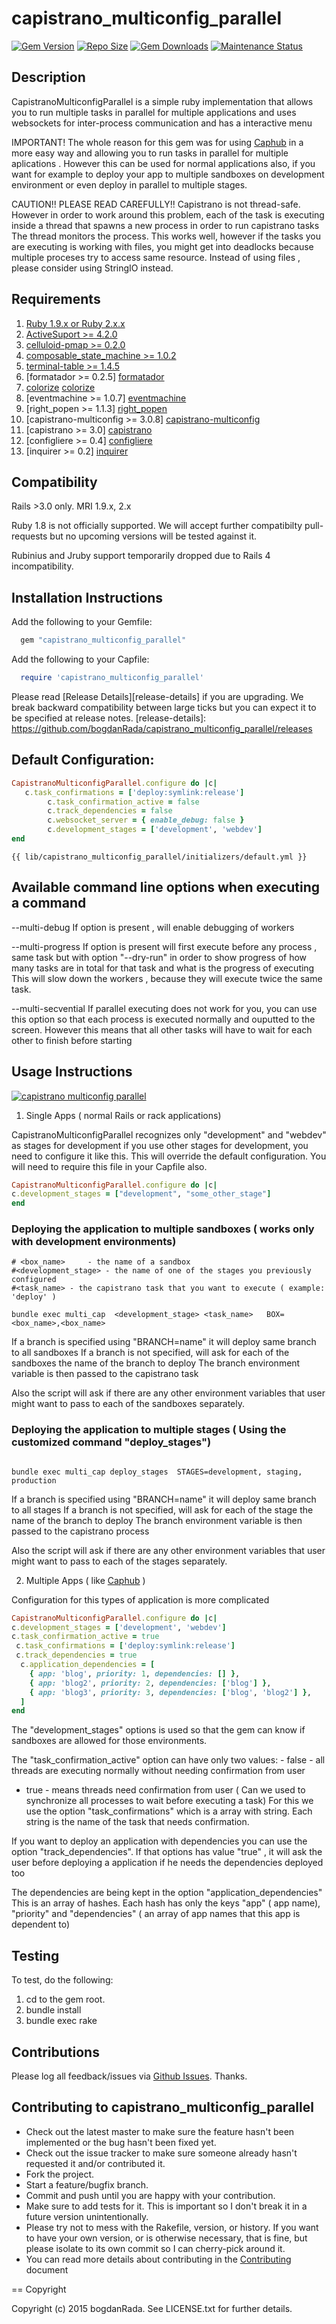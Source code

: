 capistrano_multiconfig_parallel
==================

[![Gem Version](https://badge.fury.io/rb/capistrano_multiconfig_parallel.svg)](http://badge.fury.io/rb/capistrano_multiconfig_parallel)
[![Repo Size](https://reposs.herokuapp.com/?path=bogdanRada/capistrano_multiconfig_parallel)](https://github.com/bogdanRada/capistrano_multiconfig_parallel)
[![Gem Downloads](https://ruby-gem-downloads-badge.herokuapp.com/capistrano_multiconfig_parallel?type=total&style=dynamic)](https://github.com/bogdanRada/capistrano_multiconfig_parallel)
[![Maintenance Status](http://stillmaintained.com/bogdanRada/capistrano_multiconfig_parallel.png)](https://github.com/bogdanRada/capistrano_multiconfig_parallel)

Description
--------
CapistranoMulticonfigParallel is a simple ruby implementation that allows you to run multiple tasks in parallel for multiple applications and uses websockets for inter-process communication and has a interactive menu

IMPORTANT!  The whole reason for this gem was for using [Caphub][caphub]  in a more easy way and allowing you to run tasks in parallel for multiple aplications . 
However this can be used for normal applications also, if you want for example to deploy your app to multiple sandboxes on development environment
or even deploy in parallel to multiple stages.

CAUTION!! PLEASE READ CAREFULLY!! Capistrano is not thread-safe. However in order to work around this problem, each of the task is executing inside a thread that spawns a new process in order to run capistrano tasks
The thread monitors the process. This works well, however if the tasks you are executing is working with files, you might get into deadlocks because multiple proceses try to access same resource.
Instead of using files , please consider using StringIO instead. 

[caphub]: https://github.com/railsware/caphub

Requirements
--------
1.  [Ruby 1.9.x or Ruby 2.x.x][ruby]
2. [ActiveSuport >= 4.2.0][activesupport]
3. [celluloid-pmap >= 0.2.0][celluloid_pmap]
5. [composable_state_machine >= 1.0.2][composable_state_machine]
6. [terminal-table >= 1.4.5][terminal_table]
7. [formatador >= 0.2.5] [formatador]
8. [colorize] [colorize]
9. [eventmachine >= 1.0.7] [eventmachine]
10. [right_popen >= 1.1.3] [right_popen]
11. [capistrano-multiconfig >= 3.0.8] [capistrano-multiconfig]
12. [capistrano >= 3.0] [capistrano]
13. [configliere >= 0.4] [configliere]
14.  [inquirer >= 0.2] [inquirer]

[ruby]: http://www.ruby-lang.org
[activesupport]:https://rubygems.org/gems/activesupport
[capistrano_multiconfig_parallel]:https://github.com/bogdanRada/capistrano_multiconfig_parallel
[celluloid_pmap]:https://github.com/jwo/celluloid-pmap
[composable_state_machine]: https://github.com/swoop-inc/composable_state_machine
[terminal_table]: https://github.com/tj/terminal-table
[formatador]: https://github.com/geemus/formatador
[colorize]: https://github.com/fazibear/colorize
[eventmachine]: https://github.com/eventmachine/eventmachine
[right_popen]: https://github.com/rightscale/right_popen
[capistrano-multiconfig]: https://github.com/railsware/capistrano-multiconfig
[capistrano]: https://github.com/capistrano/capistrano/
[configliere]: https://github.com/infochimps-platform/configliere
[inquirer]: https://github.com/arlimus/inquirer.rb

Compatibility
--------

Rails >3.0 only. MRI 1.9.x, 2.x

Ruby 1.8 is not officially supported. We will accept further compatibilty pull-requests but no upcoming versions will be tested against it.

Rubinius and Jruby  support temporarily dropped due to Rails 4 incompatibility.

Installation Instructions
--------

Add the following to your Gemfile:
  
```ruby
  gem "capistrano_multiconfig_parallel"
```


Add the following to your Capfile:
  
```ruby
  require 'capistrano_multiconfig_parallel'
```

Please read  [Release Details][release-details] if you are upgrading. We break backward compatibility between large ticks but you can expect it to be specified at release notes.
[release-details]: https://github.com/bogdanRada/capistrano_multiconfig_parallel/releases

Default Configuration:
--------

```ruby
CapistranoMulticonfigParallel.configure do |c|
   c.task_confirmations = ['deploy:symlink:release']
        c.task_confirmation_active = false
        c.track_dependencies = false
        c.websocket_server = { enable_debug: false }
        c.development_stages = ['development', 'webdev']
end
```
```
{{ lib/capistrano_multiconfig_parallel/initializers/default.yml }}
```
 Available command line  options when executing a command
--------

--multi-debug
   If option is present , will enable debugging of workers

--multi-progress
  If option is present will first execute before any process , same task but with option "--dry-run" in order to show progress of how many tasks are in total for that task and what is the progress of executing
 This will slow down the workers , because they will execute twice the same task.

--multi-secvential
  If parallel executing does not work for you, you can use this option so that each process is executed normally and ouputted to the screen.
  However this means that all other tasks will have to wait for each other to finish before starting 


Usage Instructions
--------

[![capistrano multiconfig parallel ](img/parallel_demo.png)](#features)

1. Single Apps ( normal Rails or rack applications) 
    
CapistranoMulticonfigParallel recognizes only "development" and "webdev" as stages for development
if you use other stages for development, you need to configure it like this. This will override the default configuration.
You will need to require this file in your Capfile also.

```ruby
CapistranoMulticonfigParallel.configure do |c|
c.development_stages = ["development", "some_other_stage"]
end
```
### Deploying the application  to multiple sandboxes ( works only with development environments)

```shell
# <box_name>     - the name of a sandbox
#<development_stage> - the name of one of the stages you previously configured
#<task_name> - the capistrano task that you want to execute ( example: 'deploy' )

bundle exec multi_cap  <development_stage> <task_name>   BOX=<box_name>,<box_name> 

```

If a branch is specified using "BRANCH=name" it will deploy same branch to all sandboxes
If a branch is not specified, will ask for each of the sandboxes the name of the branch to deploy
The branch environment variable is then passed to the capistrano task

Also the script will ask if there are any other environment variables that user might want to pass to each of the sandboxes separately.

### Deploying the application  to multiple stages  ( Using the customized command "deploy_stages")
  

```shell

bundle exec multi_cap deploy_stages  STAGES=development, staging, production
```

If a branch is specified using "BRANCH=name" it will deploy same branch to all stages
If a branch is not specified, will ask for each of the stage the name of the branch to deploy
The branch environment variable is then passed to the capistrano process

Also the script will ask if there are any other environment variables that user might want to pass to each of the stages separately.



2. Multiple Apps ( like [Caphub][caphub]  ) 


Configuration for this types of application is more complicated

```ruby
CapistranoMulticonfigParallel.configure do |c|
c.development_stages = ['development', 'webdev']  
c.task_confirmation_active = true
 c.task_confirmations = ['deploy:symlink:release'] 
 c.track_dependencies = true
  c.application_dependencies = [
    { app: 'blog', priority: 1, dependencies: [] },
    { app: 'blog2', priority: 2, dependencies: ['blog'] },
    { app: 'blog3', priority: 3, dependencies: ['blog', 'blog2'] },
  ]
end
```

The "development_stages" options is used so that the gem can know if sandboxes are allowed for those environments.

The "task_confirmation_active" option can have only two values:
    - false  - all threads are executing normally without needing confirmation from user
   - true - means threads need confirmation from user ( Can we used to synchronize all processes to wait before executing a task) 
             For this we use the option "task_confirmations" which is a array with string. 
              Each string is  the name of the task that needs confirmation.


If you want to deploy an application with dependencies you can use   the option "track_dependencies".
If that options has value "true" , it will ask the user before deploying a application if he needs the dependencies deployed too

The dependencies are being kept in the option "application_dependencies"
This is an array of hashes. Each hash has only the keys "app" ( app name), "priority" and "dependencies" ( an array of app names that this app is dependent to)

 

 Testing
--------

To test, do the following:

1. cd to the gem root.
2. bundle install
3. bundle exec rake

Contributions
--------

Please log all feedback/issues via [Github Issues][issues].  Thanks.

[issues]: http://github.com/bogdanRada/capistrano_multiconfig_parallel/issues

Contributing to capistrano_multiconfig_parallel
--------

* Check out the latest master to make sure the feature hasn't been implemented or the bug hasn't been fixed yet.
* Check out the issue tracker to make sure someone already hasn't requested it and/or contributed it.
* Fork the project.
* Start a feature/bugfix branch.
* Commit and push until you are happy with your contribution.
* Make sure to add tests for it. This is important so I don't break it in a future version unintentionally.
* Please try not to mess with the Rakefile, version, or history. If you want to have your own version, or is otherwise necessary, that is fine, but please isolate to its own commit so I can cherry-pick around it.
* You can read more details about contributing in the [Contributing][contributing] document

[contributing]: https://github.com/bogdanRada/capistrano_multiconfig_parallel/blob/master/CONTRIBUTING.md

== Copyright

Copyright (c) 2015 bogdanRada. See LICENSE.txt for
further details.
